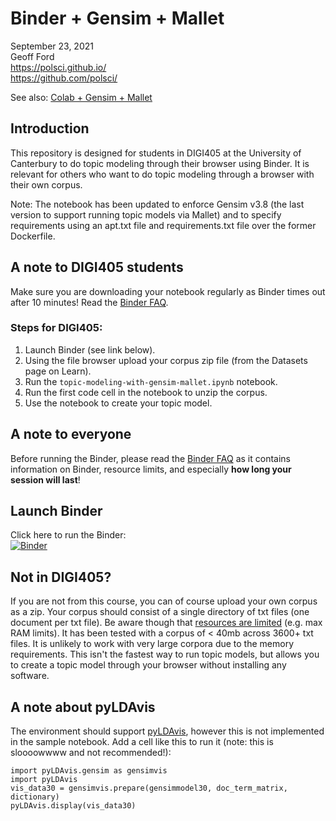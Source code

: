 # Binder + Gensim + Mallet

September 23, 2021  
Geoff Ford  
https://polsci.github.io/  
https://github.com/polsci/  

See also: [Colab + Gensim + Mallet](https://github.com/polsci/colab-gensim-mallet)

## Introduction

This repository is designed for students in DIGI405 at the University of Canterbury to do topic modeling through their browser using Binder. It is relevant for others who want to do topic modeling through a browser with their own corpus.

Note: The notebook has been updated to enforce Gensim v3.8 (the last version to support running topic models via Mallet) and to specify requirements using an apt.txt file and requirements.txt file over the former Dockerfile.

## A note to DIGI405 students

Make sure you are downloading your notebook regularly as Binder times out after 10 minutes! Read the [Binder FAQ](https://mybinder.readthedocs.io/en/latest/faq.html).

### Steps for DIGI405:

1. Launch Binder (see link below).  
2. Using the file browser upload your corpus zip file (from the Datasets page on Learn).   
3. Run the `topic-modeling-with-gensim-mallet.ipynb` notebook.
4. Run the first code cell in the notebook to unzip the corpus.  
5. Use the notebook to create your topic model.  

## A note to everyone

Before running the Binder, please read the [Binder FAQ](https://mybinder.readthedocs.io/en/latest/faq.html) as it contains information on Binder, resource limits, and especially **how long your session will last**!

## Launch Binder

Click here to run the Binder:  
[![Binder](https://mybinder.org/badge.svg)](https://mybinder.org/v2/gh/polsci/binder-gensim-mallet/HEAD?filepath=topic-modeling-with-binder-gensim-mallet.ipynb)

## Not in DIGI405?

If you are not from this course, you can of course upload your own corpus as a zip. Your corpus should consist of a single directory of txt files (one document per txt file). Be aware though that [resources are limited](https://mybinder.readthedocs.io/en/latest/faq.html) (e.g. max RAM limits). It has been tested with a corpus of < 40mb across 3600+ txt files. It is unlikely to work with very large corpora due to the memory requirements. This isn't the fastest way to run topic models, but allows you to create a topic model through your browser without installing any software.

## A note about pyLDAvis

The environment should support [pyLDAvis](https://github.com/bmabey/pyLDAvis), however this is not implemented in the sample notebook. Add a cell like this to run it (note: this is sloooowwww and not recommended!):

```
import pyLDAvis.gensim as gensimvis
import pyLDAvis
vis_data30 = gensimvis.prepare(gensimmodel30, doc_term_matrix, dictionary)
pyLDAvis.display(vis_data30)
```
